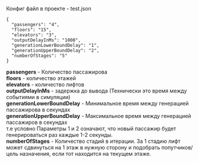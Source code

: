 Конфиг файл в проекте - test.json
```
{
  "passengers": "4", 
  "floors": "15",
  "elevators": "3",
  "outputDelayInMs": "1000",
  "generationLowerBoundDelay": "1",
  "generationUpperBoundDelay": "2",
  "numberOfStages": "5"
}
```
**passengers** - Количество пассажирова  
**floors** - количество этажей  
**elevators** - количество лифтов  
**outputDelayInMs** - задержка до вывода (Технически это время между событиями в симуляции)  
**generationLowerBoundDelay** - Минимальное время между генерацией пассажирова в секундах  
**generationUpperBoundDelay** - Максимальное время между генерацией пассажиров в секундах  
т.е условно Параметры 1 и 2 означают, что новый пассажир будет генерироваться раз каждые 1-2 секунды.  
**numberOfStages** - Количество стадий в итерации. За 1 стадию лифт может сдвинуться на 1 этаж в нужную сторону и подобрать попутчиков/цель назначения, если тот находится на текущем этаже.  
